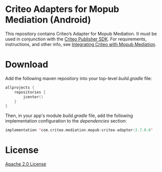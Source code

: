 # Criteo Adapters for Mopub Mediation (Android)
This repository contains Criteo’s Adapter for Mopub Mediation. It must be used in conjunction with the [Criteo Publisher SDK](https://github.com/criteo/android-publisher-sdk). 
For requirements, instructions, and other info, see [Integrating Criteo with Mopub Mediation](https://publisherdocs.criteotilt.com/app/android/mediation/mopub/).

# Download
Add the following maven repository into your top-level *build.gradle* file:

```kotlin
allprojects {
    repositories {
        jcenter()
    }
}
```

Then, in your app's module *build.gradle* file, add the following implementation configuration to the *dependencies* section:

```kotlin
implementation 'com.criteo.mediation.mopub:criteo-adapter:3.7.0.0'
```

# License
[Apache 2.0 License](http://www.apache.org/licenses/LICENSE-2.0.html)